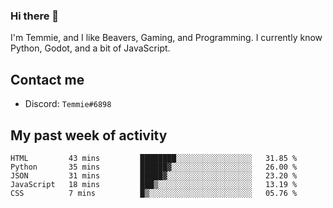 ### Hi there 👋
I'm Temmie, and I like Beavers, Gaming, and Programming. I currently know Python, Godot, and a bit of JavaScript.

## Contact me
* Discord: `Temmie#6898`

## My past week of activity
<!--START_SECTION:waka-->

```text
HTML         43 mins         ████████░░░░░░░░░░░░░░░░░   31.85 %
Python       35 mins         ██████▓░░░░░░░░░░░░░░░░░░   26.00 %
JSON         31 mins         █████▓░░░░░░░░░░░░░░░░░░░   23.20 %
JavaScript   18 mins         ███▒░░░░░░░░░░░░░░░░░░░░░   13.19 %
CSS          7 mins          █▒░░░░░░░░░░░░░░░░░░░░░░░   05.76 %
```

<!--END_SECTION:waka-->
